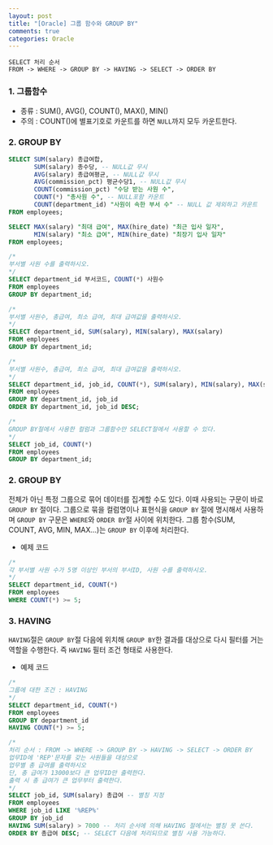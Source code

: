 ```yaml
---
layout: post
title: "[Oracle] 그룹 함수와 GROUP BY"
comments: true
categories: Oracle
---
```


	SELECT 처리 순서
	FROM -> WHERE -> GROUP BY -> HAVING -> SELECT -> ORDER BY


### 1. 그룹함수 
- 종류 : SUM(), AVG(), COUNT(), MAX(), MIN()
- 주의 : COUNT()에 별표기호로 카운트를 하면 `NULL`까지 모두 카운트한다.

### 2. GROUP BY

```sql
SELECT SUM(salary) 총급여합,
       SUM(salary) 총수당, -- NULL값 무시
       AVG(salary) 총급여평균, -- NULL값 무시
       AVG(commission_pct) 평균수당1, -- NULL값 무시
       COUNT(commission_pct) "수당 받는 사원 수",
       COUNT(*) "총사원 수", -- NULL포함 카운트
       COUNT(department_id) "사원이 속한 부서 수" -- NULL 값 제외하고 카운트
FROM employees;

SELECT MAX(salary) "최대 급여", MAX(hire_date) "최근 입사 일자",
       MIN(salary) "최소 급여", MIN(hire_date) "최장기 입사 일자"
FROM employees;

/*
부서별 사원 수를 출력하시오.
*/
SELECT department_id 부서코드, COUNT(*) 사원수
FROM employees
GROUP BY department_id;

/*
부서별 사원수, 총급여, 최소 급여, 최대 급여값을 출력하시오.
*/
SELECT department_id, SUM(salary), MIN(salary), MAX(salary)
FROM employees
GROUP BY department_id;

/*
부서별 사원수, 총급여, 최소 급여, 최대 급여값을 출력하시오.
*/
SELECT department_id, job_id, COUNT(*), SUM(salary), MIN(salary), MAX(salary)
FROM employees
GROUP BY department_id, job_id
ORDER BY department_id, job_id DESC;

/*
GROUP BY절에서 사용한 컬럼과 그룹함수만 SELECT절에서 사용할 수 있다.
*/
SELECT job_id, COUNT(*)
FROM employees
GROUP BY department_id;
```

### 2. GROUP BY
전체가 아닌 특정 그룹으로 묶어 데이터를 집계할 수도 있다. 이때 사용되는 구문이 바로 `GROUP BY` 절이다. 그룹으로 묶을 컬럼명이나 표현식을 `GROUP BY` 절에 명시해서 사용하며 `GROUP BY` 구문은 `WHERE`와 `ORDER BY`절 사이에 위치한다. 그룹 함수(SUM, COUNT, AVG, MIN, MAX...)는 `GROUP BY` 이후에 처리한다.

- 예제 코드

```sql
/*
각 부서별 사원 수가 5명 이상인 부서의 부서ID, 사원 수를 출력하시오.
*/
SELECT department_id, COUNT(*)
FROM employees
WHERE COUNT(*) >= 5;
```

### 3. HAVING
`HAVING`절은 `GROUP BY`절 다음에 위치해 `GROUP BY`한 결과를 대상으로 다시 필터를 거는 역할을 수행한다. 즉 `HAVING` 필터 조건 형태로 사용한다. 

- 예제 코드

```sql
/*
그룹에 대한 조건 : HAVING
*/
SELECT department_id, COUNT(*)
FROM employees
GROUP BY department_id
HAVING COUNT(*) >= 5;

/*
처리 순서 : FROM -> WHERE -> GROUP BY -> HAVING -> SELECT -> ORDER BY
업무ID에 'REP'문자를 갖는 사원들을 대상으로
업무별 총 급여를 출력하시오
단, 총 급여가 13000보다 큰 업무ID만 출력한다.
출력 시 총 급여가 큰 업무부터 출력한다.
*/
SELECT job_id, SUM(salary) 총급여 -- 별칭 지정
FROM employees
WHERE job_id LIKE '%REP%'
GROUP BY job_id
HAVING SUM(salary) > 7000 -- 처리 순서에 의해 HAVING 절에서는 별칭 못 쓴다.
ORDER BY 총급여 DESC; -- SELECT 다음에 처리되므로 별칭 사용 가능하다.
```
